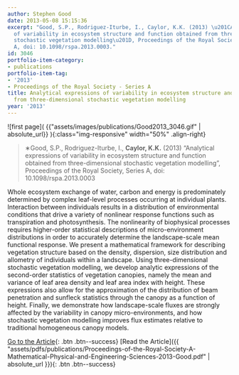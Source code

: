 ```yaml
---
author: Stephen Good
date: 2013-05-08 15:15:36
excerpt: "Good, S.P., Rodriguez-Iturbe, I., Caylor, K.K. (2013) \u201CAnalytical expressions
  of variability in ecosystem structure and function obtained from three-dimensional
  stochastic vegetation modelling\u201D, Proceedings of the Royal Society, Series
  A, doi: 10.1098/rspa.2013.0003."
id: 3046
portfolio-item-category:
- publications
portfolio-item-tag:
- '2013'
- Proceedings of the Royal Society - Series A
title: Analytical expressions of variability in ecosystem structure and function obtained
  from three-dimensional stochastic vegetation modelling
year: '2013'
---
```


![first page]( {{"assets/images/publications/Good2013_3046.gif" | absolute_url}} ){:class="img-responsive" width="50%" .align-right}

> ∗Good, S.P., Rodriguez-Iturbe, I., **Caylor, K.K.** (2013) “Analytical expressions of variability in ecosystem structure and function obtained from three-dimensional stochastic vegetation modelling”, Proceedings of the Royal Society, Series A, doi: 10.1098/rspa.2013.0003


Whole ecosystem exchange of water, carbon and energy is predominately determined by complex leaf-level processes occurring at individual plants. Interaction between individuals results in a distribution of environmental conditions that drive a variety of nonlinear response functions such as transpiration and photosynthesis. The nonlinearity of biophysical processes requires higher-order statistical descriptions of micro-environment distributions in order to accurately determine the landscape-scale mean functional response. We present a mathematical framework for describing vegetation structure based on the density, dispersion, size distribution and allometry of individuals within a landscape. Using three-dimensional stochastic vegetation modelling, we develop analytic expressions of the second-order statistics of vegetation canopies, namely the mean and variance of leaf area density and leaf area index with height. These expressions also allow for the approximation of the distribution of beam penetration and sunfleck statistics through the canopy as a function of height. Finally, we demonstrate how landscape-scale fluxes are strongly affected by the variability in canopy micro-environments, and how stochastic vegetation modelling improves flux estimates relative to traditional homogeneous canopy models.


[Go to the Article](http://dx.doi.org/10.1098/rspa.2013.0003){: .btn .btn--success} [Read the Article]({{ "assets/pdfs/publications/Proceedings-of-the-Royal-Society-A-Mathematical-Physical-and-Engineering-Sciences-2013-Good.pdf" | absolute_url }}){: .btn .btn--success}